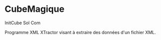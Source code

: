 # CubeMagique
InitCube Sol Com

Programme XML XTractor visant à extraire des données d'un fichier XML.

